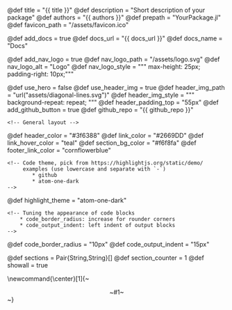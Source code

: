 <!--
The definitions here control the layout of the page: basic geometry, colors,
and elements. To avoid errors, do not remove definitions, possibly leave them
empty. Some definitions are only used if a toggle is set.

You can add your own rules if you so desire by either:
  - directly modifying `_css/custom.css`
  - adding rules to `_layout/style_tuning.fcss`
The latter allows you to plug in values that you would have defined here.
-->

<!-- META DEFINITIONS -->
@def title        = "{{ title }}"
@def description  = "Short description of your package"
@def authors      = "{{ authors }}"
@def prepath      = "YourPackage.jl"
@def favicon_path = "/assets/favicon.ico"

<!--  NAVBAR SPECS
  NOTE:
  - add_docs:  whether to add a pointer to your docs website
  - docs_url:  the url of the docs website (ignored if add_docs=false)
  - docs_name: how the link should be named in the navbar

  - add_nav_logo:  whether to add a logo left of the package name
  - nav_logo_path: where the logo is
-->
@def add_docs  = true
@def docs_url  = "{{ docs_url }}"
@def docs_name = "Docs"

@def add_nav_logo   = true
@def nav_logo_path  = "/assets/logo.svg"
@def nav_logo_alt   = "Logo"
@def nav_logo_style = """
        max-height:     25px;
        padding-right:  10px;"""

<!-- HEADER SPECS
  NOTE:
  - use_hero: if false, main bar stretches from left to right otherwise boxed
  - use_header_img: to use an image as background for the header
  - header_img_path: either a path to an asset or a SVG like here. Note that
        the path must be CSS-compatible.
  - header_img_style: additional styling, for instance whether to repeat
        or not. For a SVG pattern, use repeat, otherwise use no-repeat.
  - header_padding_top: vertical padding above the header, if over ~55px, there
        will be white space between the navbar and the header.
  - add_github_button: whether to add a "Star this package" button
  - github_repo: path to the github repo
-->

@def use_hero            = false
@def use_header_img      = true
@def header_img_path     = "url(\"assets/diagonal-lines.svg\")"
@def header_img_style    = """
    background-repeat: repeat;
    """
@def header_padding_top  = "55px" <!-- 55 = touching nav bar -->
@def add_github_button   = true
@def github_repo         = "{{ github_repo }}"

<!-- COLOR PALETTE
you can use Hex, RGB or SVG color names
These tools are useful:
  - color wheel: https://developer.mozilla.org/en-US/docs/Web/CSS/CSS_Colors/Color_picker_tool
  - color names: https://developer.mozilla.org/en-US/docs/Web/CSS/color_value

Variables:
  - header_color: background color of the header
  - link_color: color of links
  - link_hover_color: color of links when hovered
  - section_bg_color: background color of "secondary" sections to help visually
        separate between sections.
  - footer_link_color: color of links in the footer
-->

    <!-- General layout -->
@def header_color       = "#3f6388"
@def link_color         = "#2669DD"
@def link_hover_color   = "teal"
@def section_bg_color   = "#f6f8fa"
@def footer_link_color  = "cornflowerblue"

    <!-- Code theme, pick from https://highlightjs.org/static/demo/
         examples (use lowercase and separate with `-`)
            * github
            * atom-one-dark
    -->
@def highlight_theme = "atom-one-dark"

    <!-- Tuning the appearance of code blocks
        * code_border_radius: increase for rounder corners
        * code_output_indent: left indent of output blocks
    -->
@def code_border_radius = "10px"
@def code_output_indent = "15px"


<!-- =======================================================================
============================================================================
DO NOT CHANGE THE FOLLOWING DEFINITIONS UNLESS YOU'RE SURE WHAT YOU'RE DOING
============================================================================
These definitions are important for the good functioning of some of the
commands that are defined and used in PkgPage.
-->
@def sections = Pair{String,String}[]
@def section_counter = 1
@def showall = true

\newcommand{\center}[1]{~~~<div style="text-align:center;">~~~#1~~~</div>~~~}
